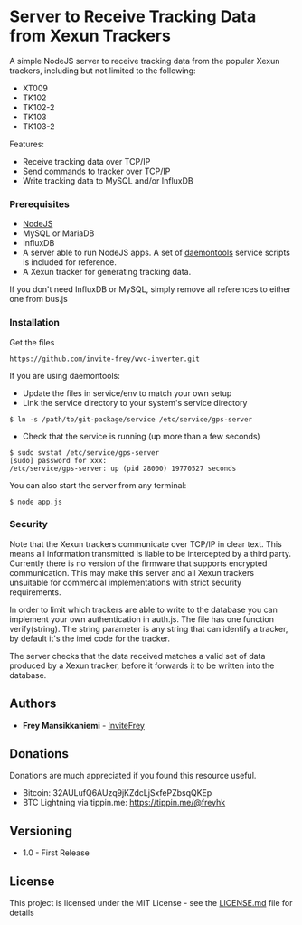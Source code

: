 # Server to Receive Tracking Data from Xexun Trackers

A simple NodeJS server to receive tracking data from the popular Xexun trackers, including but not limited to the following:

* XT009
* TK102
* TK102-2
* TK103
* TK103-2

Features:

* Receive tracking data over TCP/IP
* Send commands to tracker over TCP/IP
* Write tracking data to MySQL and/or InfluxDB

### Prerequisites

* [NodeJS](https://nodejs.org/en/)
* MySQL or MariaDB
* InfluxDB
* A server able to run NodeJS apps. A set of [daemontools](http://cr.yp.to/daemontools.html) service scripts is included for reference.
* A Xexun tracker for generating tracking data.

If you don't need InfluxDB or MySQL, simply remove all references to either one from bus.js

### Installation

Get the files

```
https://github.com/invite-frey/wvc-inverter.git
```

If you are using daemontools:

* Update the files in service/env to match your own setup
* Link the service directory to your system's service directory

```
$ ln -s /path/to/git-package/service /etc/service/gps-server
```
* Check that the service is running (up more than a few seconds)

```
$ sudo svstat /etc/service/gps-server
[sudo] password for xxx: 
/etc/service/gps-server: up (pid 28000) 19770527 seconds
```

You can also start the server from any terminal:

```
$ node app.js
```

### Security

Note that the Xexun trackers communicate over TCP/IP in clear text. This means all information transmitted is liable to be intercepted by a third party. Currently there is no version of the firmware that supports encrypted communication. This may make this server and all Xexun trackers unsuitable for commercial implementations with strict security requirements.

In order to limit which trackers are able to write to the database you can implement your own authentication in auth.js. The file has one function verify(string). The string parameter is any string that can identify a tracker, by default it's the imei code for the tracker.

The server checks that the data received matches a valid set of data produced by a Xexun tracker, before it forwards it to be written into the database. 

## Authors

* **Frey Mansikkaniemi** - [InviteFrey](https://github.com/invite-frey)

## Donations

Donations are much appreciated if you found this resource useful. 

* Bitcoin: 32AULufQ6AUzq9jKZdcLjSxfePZbsqQKEp
* BTC Lightning via tippin.me: https://tippin.me/@freyhk

## Versioning

* 1.0 - First Release

## License

This project is licensed under the MIT License - see the [LICENSE.md](LICENSE.md) file for details